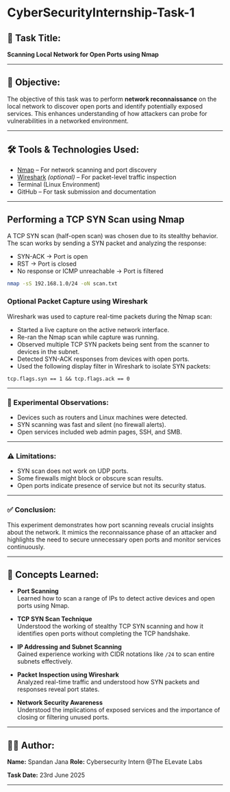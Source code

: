 # CyberSecurityInternship-Task-1


## 📌 Task Title:
**Scanning Local Network for Open Ports using Nmap**

---

## 🧠 Objective:
The objective of this task was to perform **network reconnaissance** on the local network to discover open ports and identify potentially exposed services. This enhances understanding of how attackers can probe for vulnerabilities in a networked environment.

---

## 🛠️ Tools & Technologies Used:
- [Nmap](https://nmap.org/) – For network scanning and port discovery
- [Wireshark](https://www.wireshark.org/) *(optional)* – For packet-level traffic inspection
- Terminal (Linux Environment)
- GitHub – For task submission and documentation

---

## Performing a TCP SYN Scan using Nmap

A TCP SYN scan (half-open scan) was chosen due to its stealthy behavior. The scan works by sending a SYN packet and analyzing the response:
- SYN-ACK → Port is open
- RST → Port is closed
- No response or ICMP unreachable → Port is filtered
```bash
nmap -sS 192.168.1.0/24 -oN scan.txt
```

### Optional Packet Capture using Wireshark

Wireshark was used to capture real-time packets during the Nmap scan:

- Started a live capture on the active network interface.
- Re-ran the Nmap scan while capture was running.
- Observed multiple TCP SYN packets being sent from the scanner to devices in the subnet.
- Detected SYN-ACK responses from devices with open ports.
- Used the following display filter in Wireshark to isolate SYN packets:

```wireshark filter
tcp.flags.syn == 1 && tcp.flags.ack == 0
```

---

### 📌 Experimental Observations:

- Devices such as routers and Linux machines were detected.
- SYN scanning was fast and silent (no firewall alerts).
- Open services included web admin pages, SSH, and SMB.

---

### ⚠️ Limitations:

- SYN scan does not work on UDP ports.
- Some firewalls might block or obscure scan results.
- Open ports indicate presence of service but not its security status.

---

### ✅ Conclusion:

This experiment demonstrates how port scanning reveals crucial insights about the network. It mimics the reconnaissance phase of an attacker and highlights the need to secure unnecessary open ports and monitor services continuously.


---

## 🧠 Concepts Learned:

- **Port Scanning**  
  Learned how to scan a range of IPs to detect active devices and open ports using Nmap.

- **TCP SYN Scan Technique**  
  Understood the working of stealthy TCP SYN scanning and how it identifies open ports without completing the TCP handshake.

- **IP Addressing and Subnet Scanning**  
  Gained experience working with CIDR notations like `/24` to scan entire subnets effectively.

- **Packet Inspection using Wireshark**  
  Analyzed real-time traffic and understood how SYN packets and responses reveal port states.

- **Network Security Awareness**  
  Understood the implications of exposed services and the importance of closing or filtering unused ports.

---



## 🙋‍♂️ Author:

**Name:** Spandan Jana
**Role:** Cybersecurity Intern @The ELevate Labs

**Task Date:** 23rd June 2025

---
